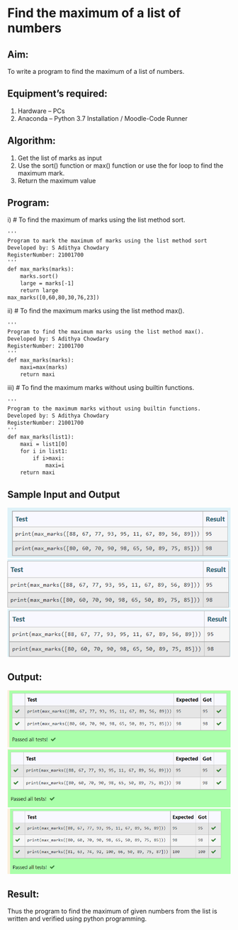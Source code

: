 # Find the maximum of a list of numbers
## Aim:
To write a program to find the maximum of a list of numbers.
## Equipment’s required:
1.	Hardware – PCs
2.	Anaconda – Python 3.7 Installation / Moodle-Code Runner
## Algorithm:
1.	Get the list of marks as input
2.	Use the sort() function or max() function or use the for loop to find the maximum mark.
3.	Return the maximum value
## Program:

i)	# To find the maximum of marks using the list method sort.
```
''' 
Program to mark the maximum of marks using the list method sort
Developed by: S Adithya Chowdary
RegisterNumber: 21001700
'''
def max_marks(marks):
    marks.sort()
    large = marks[-1]
    return large
max_marks([0,60,80,30,76,23])
```

ii)	# To find the maximum marks using the list method max().
```
''' 
Program to find the maximum marks using the list method max().
Developed by: S Adithya Chowdary
RegisterNumber: 21001700
'''
def max_marks(marks):
    maxi=max(marks)
    return maxi
```

iii) # To find the maximum marks without using builtin functions.
```
'''
Program to the maximum marks without using builtin functions.
Developed by: S Adithya Chowdary
RegisterNumber: 21001700
'''
def max_marks(list1):
    maxi = list1[0]
    for i in list1:
        if i>maxi:
            maxi=i
    return maxi
```
## Sample Input and Output
![Sample Input](/IMAGES/img1.png)
![Sample Input](/IMAGES/img2.png)
![Sample Input](/IMAGES/img3.png)
## Output:
![Output](/IMAGES/img4.png)
![Output](/IMAGES/img5.png)
![Output](/IMAGES/img6.png)
## Result:
Thus the program to find the maximum of given numbers from the list is written and verified using python programming.